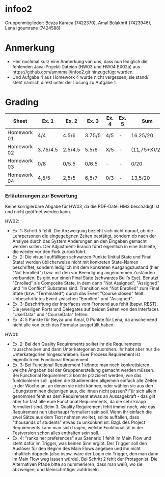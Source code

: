 # infoo2

Gruppenmitglieder: Beyza Karaca (7422370), Amal Bolakhrif (7423946), Lena Igoumrane (7424588)

# Anmerkung
- Hier nochmal kurz eine Anmerkung von uns, dass nun lediglich die fehlenden Java-Projekt-Dateien (HW03 und HW04 EX02a) aus https://github.com/ammmall/infoo2.git hinzugefügt wurden.
- Und Aufgabe 4 aus Homework 4 wurde nicht vergessen, sie stand/ steht nämlich direkt unter der Lösung zu Aufgabe 1.

# Grading

| Sheet       | Ex. 1    | Ex. 2    | Ex. 3    | Ex. 4    | Ex. 5    | Sum          |
| ----------- | -------- | -------- | -------- | -------- | -------- | ------------ |
| Homework 01 | 4/4      | 4.5/6    | 3.75/5   | 4/5      | -        | 16.25/20     |
| Homework 02 | 3.75/4.5 | 2.5/4.5  | 5.5/6    | X/5      | -        | (11,75+X)/20 |
| Homework 03 | 0/8      | 0/5.5    | 0/6.5    | -        | -        | 0/20         |
| Homework 04 | 4,5/5    | 2,5/5    | 6,5/7    |  0/3     | -        | 13,5/20      |

### Erläuterungen zur Bewertung

Keine korrigierbare Abgabe für HW03, da die PDF-Datei HM3 beschädigt ist und nicht geöffnet werden kann.

HW02:
- Ex. 1: Schritt 5 fehlt. Die Abzweigung bezieht sich nicht darauf, ob die Lehrpersonen die eingegebenen Zeiten bestätigt, sondern ob nach der Analyse durch das System Änderungen an den Eingaben gemacht werden sollen. Der Adjustment-Branch führt eigentlich in eine Schleife, die wieder vor den Fork zurückführt.
- Ex. 2: Die visuell auffälligen schwarzen Punkte (Initial State und Final State) werden üblicherweise nicht mit konkreten State-Namen beschriftet, sondern lediglich mit dem konkreten Ausgangszustand (hier "Not Enrolled") bzw. mit den vor Beendigung angenommen Zuständen verbunden. Es gibt nur einen Final State (schwarzes Bull's Eye). Benutzt "Enrolled" als Composite State, in dem dann "Not Assigned", "Assigned" und "In Conflict" Substates sind. Transition von "Not Enrolled" zum Final State (bzw. "Terminated") durch das Event "Course closed" fehlt. Unbeschriftetes Event zwischen "Enrolled" und "Assigned".
- Ex. 3: Beschriftung der Interfaces vom Frontend aus fehlt (bspw. REST). Die jeweiligen Ports und Delegates auf beiden Seiten von den Interfaces "UserData" und "CourseData" fehlen.
- Ex. 4: 5 Punkte für Beyza und Amal, 0 Punkte für Lena, da anscheinend nicht alle von euch das Formular ausgefüllt haben.

HW01:
- Ex. 2: Bei den Quality Requirements solltet ihr die Requirements rausschreiben und dann Unterkategorien zuordnen. Ihr habt aber nur die Unterkategorien hingeschrieben. Euer Process Requirement ist eigentlich ein Functional Requirement.
- Ex. 3: Bei Functional Requirement 1 könnte man noch konkretisieren, welche Angaben bei der Gruppenerstellung gemacht werden müssen. Bei Functional Requirement 3 könnte präzisiert werden, wie das funktionieren soll: geben die Studierenden allgemein einfach alle Zeiten in der Woche an, an denen sie nicht können, oder wählen sie aus den Übungsterminen diejenigen aus, die ihnen nicht passen? Für sich allein genommen fehlt es dem Requirement etwas an Aussagekraft - das gilt aber für fast alle eure Functional Requirements, da die sehr knapp formuliert sind. Beim 3. Quality Requirement fehlt immer noch, wie das Requirement nun überhaupt formuliert sein soll. Wenn ihr einfach die zwei Sätze aus dem Text nehmen wolltet, sollte auffallen, dass "thousands of students" etwas zu unkonkret ist. Bzgl. des Project Requirements kann man sich fragen, welche Funktionalität in der Testversion schon alles enthalten sein soll.
- Ex. 4: "ranks her preferences" aus Szenario 1 fehlt im Main Flow und steht dafür im Trigger, was keinen Sinn ergibt. Der Trigger soll den Auslöser für den Beginn des Main Flows angeben und ihn nicht inhaltlich doppeln (also bspw. wäre der Login ein Trigger, den man dann im Main Flow weg lassen würde). Bei Schritt 2 fehlt der Protagonist. Die Alternativen Pfade bitte so nummerieren, dass man weiß, wo sie abzweigen, und kleinschrittiger aufdröseln.
